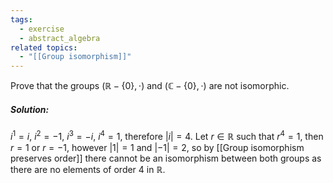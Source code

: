 ```yaml
---
tags:
  - exercise
  - abstract_algebra
related topics:
  - "[[Group isomorphism]]"
---
```

Prove that the groups $(\mathbb{R} -\{0\}, \cdot)$ and $(\mathbb{C} - \{0\}, \cdot)$ are not isomorphic.
##### Solution:
$i^1=i$, $i^2=-1$, $i^3=-i$, $i^4=1$, therefore $|i|=4$. Let  $r\in\mathbb{R}$ such that $r^4=1$, then $r=1$ or $r=-1$, however $|1|=1$ and $|-1|=2$, so by [[Group isomorphism preserves order]] there cannot be an isomorphism between both groups as there are no elements of order $4$ in $\mathbb{R}$.
